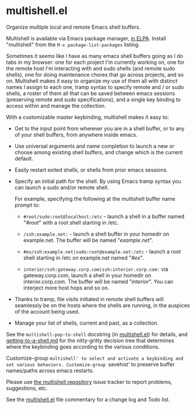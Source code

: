 multishell.el
=============

Organize multiple local and remote Emacs shell buffers.

Multishell is available via Emacs package manager, [in ELPA](https://elpa.gnu.org/packages/multishell.html). Install "multishell" from the `M-x package-list-packages` listing.

Sometimes it seems like I have as many emacs shell buffers going as I do
tabs in my browser: one for each project I'm currently working on, one for
the remote host I'm interacting with and sudo shells (and remote sudo
shells), one for doing maintenance chores that go across projects, and so
on. Multishell makes it easy to organize my use of them all with distinct
names I assign to each one, tramp syntax to specify remote and / or sudo
shells, a roster of them all that can be saved between emacs sessions
(preserving remote and sudo specifications), and a single key binding to
access within and manage the collection.

With a customizable master keybinding, multishell makes it easy to:

* Get to the input point from wherever you are in a shell buffer,
  or to any of your shell buffers, from anywhere inside emacs.

* Use universal arguments and name completion to launch a new or choose
  among existing shell buffers, and change which is the current default.

* Easily restart exited shells, or shells from prior emacs sessions.

* Specify an initial path for the shell. By using Emacs tramp syntax you
  can launch a sudo and/or remote shell.

  For example, specifying the following at the multishell buffer name
  prompt to:

  * `#root/sudo:root@localhost:/etc` - launch a shell in a buffer named
    "*#root*" with a root shell starting in /etc.

  * `/ssh:example.net:` - launch a shell buffer in your homedir on
    example.net.  The buffer will be named "*example.net*".

  * `#ex/ssh:example.net|sudo:root@example.net:/etc` - launch a root
    shell starting in /etc on example.net named "*#ex*".

  * `interior/ssh:gateway.corp.com|ssh:interior.corp.com:` via
    gateway.corp.com, launch a shell in your homedir on interior.corp.com.
    The buffer will be named "*interior*". You can interject more host
    hops and so on.

* Thanks to tramp, file visits initiated in remote shell buffers will
  seamlessly be on the hosts where the shells are running, in the auspices
  of the account being used.

* Manage your list of shells, current and past, as a collection.

See the `multishell-pop-to-shell` docstring (in
[multishell.el](multishell.el)) for details, and
[getting-to-a-shell.md](getting-to-a-shell.md) for the nitty-gritty
decision tree that determines where the keybinding goes according to the
various conditions.

Customize-group `multishell' to select and activate a keybinding and set
various behaviors. Customize-group `savehist' to preserve buffer
names/paths across emacs restarts.

Please use
[the multishell repository](https://github.com/kenmanheimer/EmacsMultishell)
issue tracker to report problems, suggestions, etc.

See the [multishell.el](multishell.el) file commentary for a change log and
Todo list.
